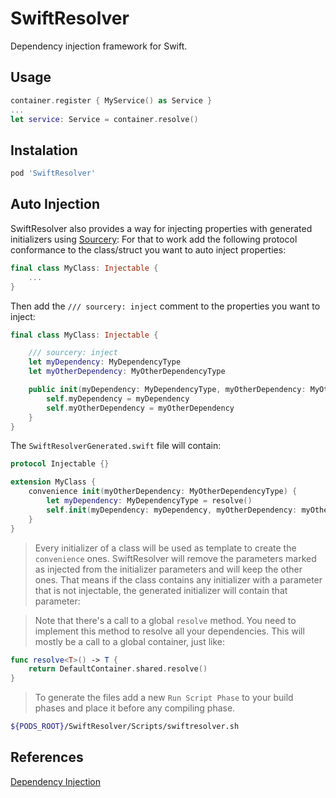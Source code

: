 # SwiftResolver
Dependency injection framework for Swift.

## Usage
```swift
container.register { MyService() as Service }
...
let service: Service = container.resolve()
```

## Instalation
```ruby
pod 'SwiftResolver'
```

## Auto Injection
SwiftResolver also provides a way for injecting properties with generated initializers using [Sourcery](https://github.com/krzysztofzablocki/Sourcery):
For that to work add the following protocol conformance to the class/struct you want to auto inject properties:
```swift
final class MyClass: Injectable {
    ...
}
```
Then add the `/// sourcery: inject` comment to the properties you want to inject:
```swift
final class MyClass: Injectable {

    /// sourcery: inject
    let myDependency: MyDependencyType
    let myOtherDependency: MyOtherDependencyType

    public init(myDependency: MyDependencyType, myOtherDependency: MyOtherDependencyType) {
        self.myDependency = myDependency
        self.myOtherDependency = myOtherDependency
    }
}
```
The `SwiftResolverGenerated.swift` file will contain:
```swift
protocol Injectable {}

extension MyClass {
    convenience init(myOtherDependency: MyOtherDependencyType) {
        let myDependency: MyDependencyType = resolve()
        self.init(myDependency: myDependency, myOtherDependency: myOtherDependency)
    }
}
```
>  Every initializer of a class will be used as template to create the `convenience` ones. SwiftResolver will remove the parameters marked as injected from the initializer parameters and will keep the other ones. That means if the class contains any initializer with a parameter that is not injectable, the generated initializer will contain that parameter:

> Note that there's a call to a global `resolve` method. You need to implement this method to resolve all your dependencies.
> This will mostly be a call to a global container, just like:
```swift
func resolve<T>() -> T {
    return DefaultContainer.shared.resolve()
}
```
> To generate the files add a new `Run Script Phase` to your build phases and place it before any compiling phase.
```sh
${PODS_ROOT}/SwiftResolver/Scripts/swiftresolver.sh
```

## References
[Dependency Injection](https://en.wikipedia.org/wiki/Dependency_injection)
